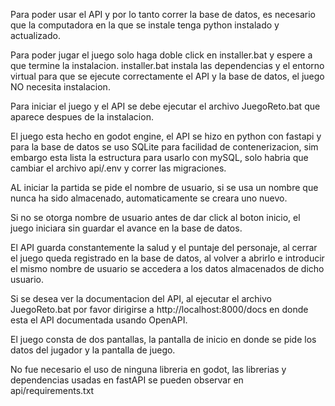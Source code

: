Para poder usar el API y por lo tanto correr la base de datos, es necesario que la computadora en la que se instale tenga python instalado y actualizado.


Para poder jugar el juego solo haga doble click en installer.bat y espere a que termine la instalacion.
installer.bat instala las dependencias y el entorno virtual para que se ejecute correctamente el API y la base de datos, el juego NO necesita instalacion.


Para iniciar el juego y el API se debe ejecutar el archivo JuegoReto.bat que aparece despues de la instalacion.


El juego esta hecho en godot engine, el API se hizo en python con fastapi y para la base de datos se uso SQLite para facilidad de contenerizacion, sim embargo esta lista la estructura para usarlo con mySQL, solo habria que cambiar el archivo api/.env y correr las migraciones.


AL iniciar la partida se pide el nombre de usuario, si se usa un nombre que nunca ha sido almacenado, automaticamente se creara uno nuevo.


Si no se otorga nombre de usuario antes de dar click al boton inicio, el juego iniciara sin guardar el avance en la base de datos.


El API guarda constantemente la salud y el puntaje del personaje, al cerrar el juego queda registrado en la base de datos, al volver a abrirlo e introducir el mismo nombre de usuario se accedera a los datos almacenados de dicho usuario.


Si se desea ver la documentacion del API, al ejecutar el archivo JuegoReto.bat por favor dirigirse a http://localhost:8000/docs en donde esta el API documentada usando OpenAPI.


El juego consta de dos pantallas, la pantalla de inicio en donde se pide los datos del jugador y la pantalla de juego.


No fue necesario el uso de ninguna libreria en godot, las librerias y dependencias usadas en fastAPI se pueden observar en api/requirements.txt